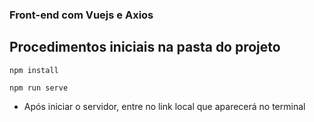 ### Front-end com Vuejs e Axios

## Procedimentos iniciais na pasta do projeto
```
npm install
```
```
npm run serve
```
* Após iniciar o servidor, entre no link local que aparecerá no terminal
